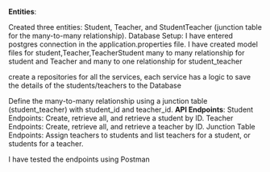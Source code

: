 **Entities**:

Created three entities: Student, Teacher, and StudentTeacher (junction table for the many-to-many relationship).
Database Setup:
I have entered postgres connection in the application.properties file. 
I have created model files for student,Teacher,TeacherStudent
many to many relationship for student and Teacher and many to one relationship for student_teacher

create a repositories for all the services, each service has a logic to save the details of the students/teachers to the Database

Define the many-to-many relationship using a junction table (student_teacher) with student_id and teacher_id.
**API Endpoints**:
Student Endpoints:
Create, retrieve all, and retrieve a student by ID.
Teacher Endpoints:
Create, retrieve all, and retrieve a teacher by ID.
Junction Table Endpoints:
Assign teachers to students and list teachers for a student, or students for a teacher.

I have tested the endpoints using Postman
